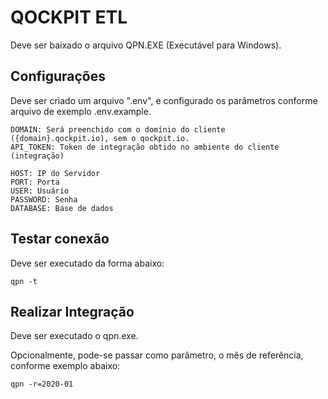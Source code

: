 # QOCKPIT ETL 

Deve ser baixado o arquivo QPN.EXE (Executável para Windows).

## Configurações

Deve ser criado um arquivo ".env", e configurado os parâmetros conforme arquivo de exemplo .env.example.

    DOMAIN: Será preenchido com o domínio do cliente ({domain}.qockpit.io), sem o qockpit.io.
    API_TOKEN: Token de integração obtido no ambiente do cliente (integração)

    HOST: IP do Servidor
    PORT: Porta
    USER: Usuário
    PASSWORD: Senha
    DATABASE: Base de dados

## Testar conexão

Deve ser executado da forma abaixo:

    qpn -t

## Realizar Integração

Deve ser executado o qpn.exe.

Opcionalmente, pode-se passar como parâmetro, o mês de referência, conforme exemplo abaixo:

    qpn -r=2020-01


